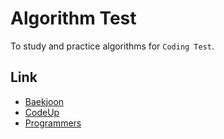 # Algorithm Test

To study and practice algorithms for `Coding Test`.

## Link

- [Baekjoon](https://www.acmicpc.net/)
- [CodeUp](https://codeup.kr/problemset.php?search=%EA%B8%B0%EC%B4%88100%EC%A0%9C)
- [Programmers](https://programmers.co.kr/)
 
